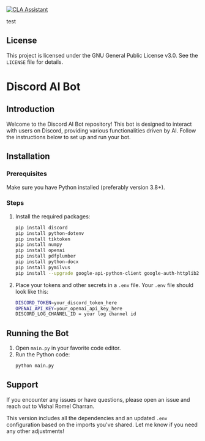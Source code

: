 [![CLA Assistant](https://cla-assistant.io/readme/badge/LloyAi/discord_bot)](https://cla-assistant.io/LloyAi/discord_bot)

test

## License
This project is licensed under the GNU General Public License v3.0.  See the `LICENSE` file for details.

# Discord AI Bot

## Introduction

Welcome to the Discord AI Bot repository! This bot is designed to interact with users on Discord, providing various functionalities driven by AI. Follow the instructions below to set up and run your bot.

## Installation

### Prerequisites

Make sure you have Python installed (preferably version 3.8+).

### Steps

1. Install the required packages:

   ```sh
   pip install discord
   pip install python-dotenv
   pip install tiktoken
   pip install numpy
   pip install openai
   pip install pdfplumber
   pip install python-docx
   pip install pymilvus
   pip install --upgrade google-api-python-client google-auth-httplib2 google-auth-oauthlib
   ```

2. Place your tokens and other secrets in a `.env` file. Your `.env` file should look like this:
   ```sh
   DISCORD_TOKEN=your_discord_token_here
   OPENAI_API_KEY=your_openai_api_key_here
   DISCORD_LOG_CHANNEL_ID = your log channel id
   ```

## Running the Bot

1. Open `main.py` in your favorite code editor.
2. Run the Python code:
   ```sh
   python main.py
   ```

## Support

If you encounter any issues or have questions, please open an issue and reach out to Vishal Romel Charran.


This version includes all the dependencies and an updated `.env` configuration based on the imports you've shared. Let me know if you need any other adjustments!


